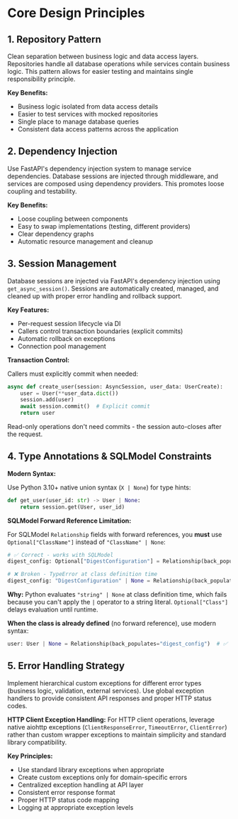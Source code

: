 # Core Design Principles

## 1. Repository Pattern

Clean separation between business logic and data access layers. Repositories handle all database operations while services contain business logic. This pattern allows for easier testing and maintains single responsibility principle.

**Key Benefits:**

- Business logic isolated from data access details
- Easier to test services with mocked repositories
- Single place to manage database queries
- Consistent data access patterns across the application

## 2. Dependency Injection

Use FastAPI's dependency injection system to manage service dependencies. Database sessions are injected through middleware, and services are composed using dependency providers. This promotes loose coupling and testability.

**Key Benefits:**

- Loose coupling between components
- Easy to swap implementations (testing, different providers)
- Clear dependency graphs
- Automatic resource management and cleanup

## 3. Session Management

Database sessions are injected via FastAPI's dependency injection using `get_async_session()`. Sessions are automatically created, managed, and cleaned up with proper error handling and rollback support.

**Key Features:**

- Per-request session lifecycle via DI
- Callers control transaction boundaries (explicit commits)
- Automatic rollback on exceptions
- Connection pool management

**Transaction Control:**

Callers must explicitly commit when needed:

```python
async def create_user(session: AsyncSession, user_data: UserCreate):
    user = User(**user_data.dict())
    session.add(user)
    await session.commit()  # Explicit commit
    return user
```

Read-only operations don't need commits - the session auto-closes after the request.

## 4. Type Annotations & SQLModel Constraints

**Modern Syntax:**

Use Python 3.10+ native union syntax (`X | None`) for type hints:

```python
def get_user(user_id: str) -> User | None:
    return session.get(User, user_id)
```

**SQLModel Forward Reference Limitation:**

For SQLModel `Relationship` fields with forward references, you **must** use `Optional["ClassName"]` instead of `"ClassName" | None`:

```python
# ✅ Correct - works with SQLModel
digest_config: Optional["DigestConfiguration"] = Relationship(back_populates="user")

# ❌ Broken - TypeError at class definition time
digest_config: "DigestConfiguration" | None = Relationship(back_populates="user")
```

**Why:** Python evaluates `"string" | None` at class definition time, which fails because you can't apply the `|` operator to a string literal. `Optional["Class"]` delays evaluation until runtime.

**When the class is already defined** (no forward reference), use modern syntax:

```python
user: User | None = Relationship(back_populates="digest_config")  # ✅ User is defined above
```

## 5. Error Handling Strategy

Implement hierarchical custom exceptions for different error types (business logic, validation, external services). Use global exception handlers to provide consistent API responses and proper HTTP status codes.

**HTTP Client Exception Handling:**
For HTTP client operations, leverage native aiohttp exceptions (`ClientResponseError`, `TimeoutError`, `ClientError`) rather than custom wrapper exceptions to maintain simplicity and standard library compatibility.

**Key Principles:**

- Use standard library exceptions when appropriate
- Create custom exceptions only for domain-specific errors
- Centralized exception handling at API layer
- Consistent error response format
- Proper HTTP status code mapping
- Logging at appropriate exception levels
